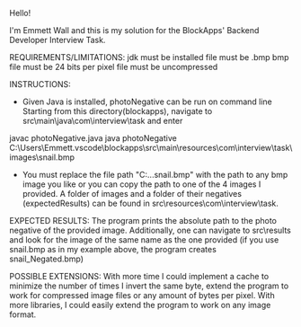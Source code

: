 Hello! 

I'm Emmett Wall and this is my solution for the BlockApps' Backend Developer Interview Task. 

REQUIREMENTS/LIMITATIONS: 
jdk must be installed
file must be .bmp
bmp file must be 24 bits per pixel
file must be uncompressed

INSTRUCTIONS:
 - Given Java is installed, photoNegative can be run on command line
   Starting from this directory(blockapps), navigate to src\main\java\com\interview\task and enter

javac photoNegative.java
java photoNegative C:\Users\Emmett\.vscode\blockapps\src\main\resources\com\interview\task\images\snail.bmp

 - You must replace the file path "C:...snail.bmp" with the path to any bmp image you like 
   or you can copy the path to one of the 4 images I provided.
   A folder of images and a folder of their negatives (expectedResults) can be found in src\resources\com\interview\task.

EXPECTED RESULTS:
The program prints the absolute path to the photo negative of the provided image.
Additionally, one can navigate to src\results and look for the image of the same name as the one provided
(if you use snail.bmp as in my example above, the program creates snail_Negated.bmp)

POSSIBLE EXTENSIONS: 
With more time I could implement a cache to minimize the number of times I invert the same byte, extend the program to work for compressed image files or any amount of bytes per pixel. 
With more libraries, I could easily extend the program to work on any image format. 